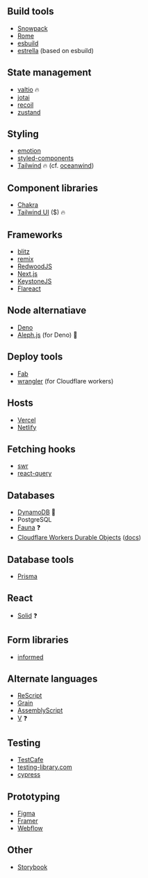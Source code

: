 ## Build tools

* [Snowpack](https://www.snowpack.dev/)
* [Rome](https://github.com/rome/tools)
* [esbuild](https://github.com/evanw/esbuild/)
* [estrella](https://github.com/rsms/estrella) (based on esbuild)

## State management

* [valtio](https://github.com/pmndrs/valtio) :fire:
* [jotai](https://github.com/pmndrs/jotai)
* [recoil](https://github.com/facebookexperimental/Recoil)
* [zustand](https://github.com/pmndrs/zustand)

## Styling

* [emotion](https://emotion.sh/)
* [styled-components](https://styled-components.com/)
* [Tailwind](https://tailwindcss.com/) :fire: (cf. [oceanwind](https://github.com/lukejacksonn/oceanwind))

## Component libraries

* [Chakra](https://chakra-ui.com/)
* [Tailwind UI](https://tailwindui.com/components) ($) :fire:

## Frameworks

* [blitz](https://github.com/blitz-js/blitz)
* [remix](https://remix.run/)
* [RedwoodJS](https://redwoodjs.com/)
* [Next.js](https://nextjs.org/)
* [KeystoneJS](https://www.keystonejs.com/)
* [Flareact](https://flareact.com/)

## Node alternatiave

* [Deno](https://deno.land/)
* [Aleph.js](https://alephjs.org/) (for Deno) :thinking:

## Deploy tools

* [Fab](https://fab.dev/)
* [wrangler](https://github.com/cloudflare/wrangler) (for Cloudflare workers)

## Hosts

* [Vercel](https://vercel.com/)
* [Netlify](https://www.netlify.com/)

## Fetching hooks

* [swr](https://github.com/vercel/swr)
* [react-query](https://github.com/tannerlinsley/react-query)

## Databases

* [DynamoDB](https://docs.aws.amazon.com/dynamodb/index.html) :pushpin:
* PostgreSQL
* [Fauna](https://fauna.com/) :question:
* [Cloudflare Workers Durable Objects](https://blog.cloudflare.com/introducing-workers-durable-objects/) ([docs](https://developers.cloudflare.com/workers/learning/using-durable-objects))

## Database tools

* [Prisma](https://www.prisma.io/)

## React

* [Solid](https://github.com/ryansolid/solid) :question:

## Form libraries

* [informed](https://github.com/joepuzzo/informed)

## Alternate languages

* [ReScript](https://rescript-lang.org/)
* [Grain](https://grain-lang.org/)
* [AssemblyScript](https://github.com/AssemblyScript/assemblyscript)
* [V](https://vlang.io/) :question:

## Testing

* [TestCafe](https://devexpress.github.io/testcafe/)
* [testing-library.com](https://testing-library.com/)
* [cypress](https://www.cypress.io/)

## Prototyping

* [Figma](https://www.figma.com/)
* [Framer](https://www.framer.com/)
* [Webflow](https://webflow.com/)

## Other

* [Storybook](https://storybook.js.org/)
